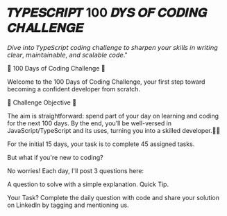 # 𝑻𝒀𝑷𝑬𝑺𝑪𝑹𝑰𝑷𝑻 100 𝑫𝒀𝑺 𝑶𝑭 𝑪𝑶𝑫𝑰𝑵𝑮 𝑪𝑯𝑨𝑳𝑳𝑬𝑵𝑮𝑬
𝘋𝘪𝘷𝘦 𝘪𝘯𝘵𝘰 𝘛𝘺𝘱𝘦𝘚𝘤𝘳𝘪𝘱𝘵 𝘤𝘰𝘥𝘪𝘯𝘨 𝘤𝘩𝘢𝘭𝘭𝘦𝘯𝘨𝘦 𝘵𝘰 𝘴𝘩𝘢𝘳𝘱𝘦𝘯 𝘺𝘰𝘶𝘳 𝘴𝘬𝘪𝘭𝘭𝘴 𝘪𝘯 𝘸𝘳𝘪𝘵𝘪𝘯𝘨 𝘤𝘭𝘦𝘢𝘳, 𝘮𝘢𝘪𝘯𝘵𝘢𝘪𝘯𝘢𝘣𝘭𝘦, 𝘢𝘯𝘥 𝘴𝘤𝘢𝘭𝘢𝘣𝘭𝘦 𝘤𝘰𝘥𝘦."

🚀 100 Days of Coding Challenge 🚀

Welcome to the 100 Days of Coding Challenge, your first step toward becoming a confident developer from scratch.

💪 Challenge Objective 💪

The aim is straightforward: spend part of your day on learning and coding for the next 100 days. By the end, you’ll be well-versed in JavaScript/TypeScript and its uses, turning you into a skilled developer.👨‍💻 

For the initial 15 days, your task is to complete 45 assigned tasks.

But what if you're new to coding?

No worries! Each day, I'll post 3 questions here:

A question to solve with a simple explanation.
Quick Tip.

Your Task?
Complete the daily question with code and share your solution on LinkedIn by tagging and mentioning us.
